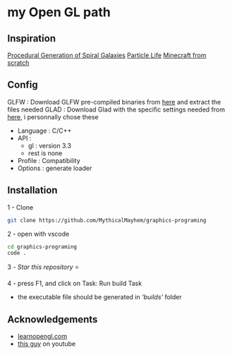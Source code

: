 # my Open GL path

## Inspiration

[Procedural Generation of Spiral Galaxies](https://beltoforion.de/en/spiral_galaxy_renderer/spiral-galaxy-renderer.html)
[Particle Life](https://github.com/tom-mohr/particle-life-app)
[Minecraft from scratch](https://www.youtube.com/watch?v=4O0_-1NaWnY)

## Config

GLFW  : Download GLFW pre-compiled binaries from [here](https://www.glfw.org/download.html) and extract the files needed
GLAD : Download Glad with the specific settings needed from [here](https://www.glfw.org/download.html), i personnally chose these

- Language : C/C++
- API :
  - gl : version 3.3
  - rest is none
- Profile : Compatibility
- Options : generate loader

## Installation

1 -  Clone

```bash
git clone https://github.com/MythicalMayhem/graphics-programing
```

2 - open with vscode

```bash
cd graphics-programing
code .
```

3 - *Star this repository* ⭐

4 - press F1, and click on Task: Run build Task

- the executable file should be generated in *'builds'* folder

## Acknowledgements

- [learnopengl.com](https://learnopengl.com/)
- [this guy](https://www.youtube.com/watch?v=XpBGwZNyUh0) on youtube
